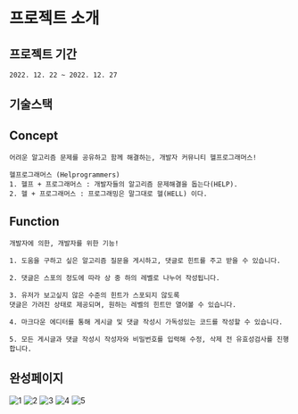 # 프로젝트 소개

## 프로젝트 기간
    2022. 12. 22 ~ 2022. 12. 27

## 기술스택


## Concept

    어려운 알고리즘 문제를 공유하고 함께 해결하는, 개발자 커뮤니티 헬프로그래머스!

    헬프로그래머스 (Helprogrammers)
    1. 헬프 + 프로그래머스 : 개발자들의 알고리즘 문제해결을 돕는다(HELP).
    2. 헬 + 프로그래머스 : 프로그래밍은 말그대로 헬(HELL) 이다.

## Function

    개발자에 의한, 개발자를 위한 기능!

    1. 도움을 구하고 싶은 알고리즘 질문을 게시하고, 댓글로 힌트를 주고 받을 수 있습니다.

    2. 댓글은 스포의 정도에 따라 상 중 하의 레벨로 나누어 작성됩니다.

    3. 유저가 보고싶지 않은 수준의 힌트가 스포되지 않도록 
    댓글은 가려진 상태로 제공되며, 원하는 레벨의 힌트만 열어볼 수 있습니다.

    4. 마크다운 에디터를 통해 게시글 및 댓글 작성시 가독성있는 코드를 작성할 수 있습니다.

    5. 모든 게시글과 댓글 작성시 작성자와 비밀번호를 입력해 수정, 삭제 전 유효성검사를 진행합니다.


## 완성페이지
   ![1](https://user-images.githubusercontent.com/117058034/213054959-6da7457a-61da-4380-91dc-29388f529e0a.png)
   ![2](https://user-images.githubusercontent.com/117058034/213055149-4fb0b3f5-6f3f-4a6f-aea3-75587bd09667.png)
   ![3](https://user-images.githubusercontent.com/117058034/213055168-44e51eeb-3819-431d-9eca-03eca9389642.png)
   ![4](https://user-images.githubusercontent.com/117058034/213055184-84f6e185-dbeb-44cd-8f51-3cc908c77c35.png)
   ![5](https://user-images.githubusercontent.com/117058034/213055192-35a8b146-b950-401d-8ba7-8460462ad960.png)
